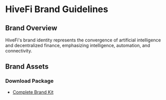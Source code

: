 # HiveFi Brand Guidelines

## Brand Overview

HiveFi's brand identity represents the convergence of artificial intelligence and decentralized finance, emphasizing intelligence, automation, and connectivity.

## Brand Assets

### Download Package
- [Complete Brand Kit](https://github.com/nicoware-dev/hivefi-v2/tree/main/assets)

